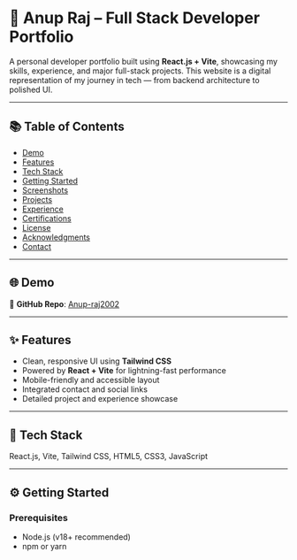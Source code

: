 # 💼 Anup Raj – Full Stack Developer Portfolio

A personal developer portfolio built using **React.js + Vite**, showcasing my skills, experience, and major full-stack projects. This website is a digital representation of my journey in tech — from backend architecture to polished UI.

---

## 📚 Table of Contents

- [Demo](#demo)
- [Features](#features)
- [Tech Stack](#tech-stack)
- [Getting Started](#getting-started)
- [Screenshots](#screenshots)
- [Projects](#projects)
- [Experience](#experience)
- [Certifications](#certifications)
- [License](#license)
- [Acknowledgments](#acknowledgments)
- [Contact](#contact)

---

## 🌐 Demo

📁 **GitHub Repo**: [Anup-raj2002](https://github.com/Anup-raj2002)

---

## ✨ Features

- Clean, responsive UI using **Tailwind CSS**
- Powered by **React + Vite** for lightning-fast performance
- Mobile-friendly and accessible layout
- Integrated contact and social links
- Detailed project and experience showcase

---

## 🧰 Tech Stack
 
React.js, Vite, Tailwind CSS, HTML5, CSS3, JavaScript



---

## ⚙️ Getting Started

### Prerequisites

- Node.js (v18+ recommended)
- npm or yarn

